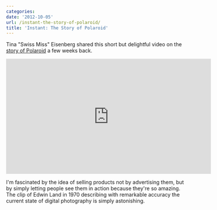 ```yaml
---
categories:
date: '2012-10-05'
url: /instant-the-story-of-polaroid/
title: 'Instant: The Story of Polaroid'
---
```


Tina "Swiss Miss" Eisenberg shared this short but delightful video on the <a href="http://www.swiss-miss.com/2012/09/the-story-of-polaroid.html">story of Polaroid</a> a few weeks back.

<div class="fluid-vids"><iframe class="aligncenter" src="https://player.vimeo.com/video/46696217" width="560" height="315" frameborder="0" webkitAllowFullScreen mozallowfullscreen allowFullScreen></iframe></div>

I'm fascinated by the idea of selling products not by advertising them, but by simply letting people see them in action because they're so amazing. The clip of Edwin Land in 1970 describing with remarkable accuracy the current state of digital photography is simply astonishing.